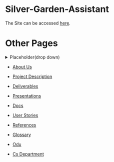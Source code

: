 # Silver-Garden-Assistant

 The Site can be accessed [here](https://ethanbenton.github.io/Silver-Garden-Assistant/).

# Other Pages

<details>
  <summary>Placeholder(drop down)</summary>

    idk how links work here

</details>

- [About Us](./website/about_us.md)

- [Project Description](./website/Project_Description.md)

- [Deliverables](./website/Deliverables.md)

- [Presentations](./website/presentations.md)
  
- [Docs](./website/docs.md)

- [User Stories](./website/User_Stories.md)

- [References](./website/References.md)

- [Glossary](./website/Glossary.md)

- [Odu](https://www.odu.edu/)
  
- [Cs Department](https://www.odu.edu/computer-science)
  
